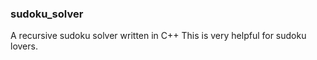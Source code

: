 ### sudoku_solver ###
A recursive sudoku solver written in C++
This is very helpful for sudoku lovers.
